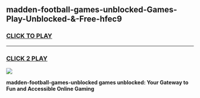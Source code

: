 
## madden-football-games-unblocked-Games-Play-Unblocked-&-Free-hfec9
<h3>
<a href="https://premium76.site?title=madden-football-games-unblocked&ref=24A">CLICK TO PLAY</a></h3>
<hr>

<h3>
<a href="https://premium76.site?title=madden-football-games-unblocked&ref=24A">CLICK 2 PLAY</a>
  
</h3>

<a href="https://premium76.site?title=madden-football-games-unblocked&ref=24A"><img src="https://clearcache.store/games.png"></a>


**madden-football-games-unblocked games unblocked: Your Gateway to Fun and Accessible Online Gaming**
